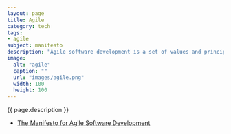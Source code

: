 ```yaml
---
layout: page
title: Agile
category: tech
tags:
- agile
subject: manifesto
description: "Agile software development is a set of values and principles for software development."
image:
  alt: "agile"
  caption: ""
  url: "images/agile.png"
  width: 100
  height: 100
---
```


{{ page.description }}

* [The Manifesto for Agile Software Development](http://agilemanifesto.org/)

